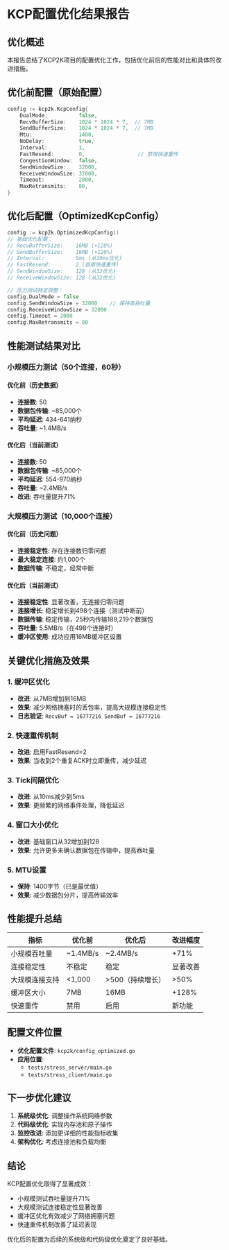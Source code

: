 # KCP配置优化结果报告

## 优化概述

本报告总结了KCP2K项目的配置优化工作，包括优化前后的性能对比和具体的改进措施。

## 优化前配置（原始配置）

```go
config := kcp2k.KcpConfig{
    DualMode:          false,
    RecvBufferSize:    1024 * 1024 * 7,  // 7MB
    SendBufferSize:    1024 * 1024 * 7,  // 7MB
    Mtu:               1400,
    NoDelay:           true,
    Interval:          1,
    FastResend:        0,                 // 禁用快速重传
    CongestionWindow:  false,
    SendWindowSize:    32000,
    ReceiveWindowSize: 32000,
    Timeout:           2000,
    MaxRetransmits:    80,
}
```

## 优化后配置（OptimizedKcpConfig）

```go
config := kcp2k.OptimizedKcpConfig()
// 基础优化配置：
// RecvBufferSize:    16MB (+128%)
// SendBufferSize:    16MB (+128%)
// Interval:          5ms (从10ms优化)
// FastResend:        2 (启用快速重传)
// SendWindowSize:    128 (从32优化)
// ReceiveWindowSize: 128 (从32优化)

// 压力测试特定调整：
config.DualMode = false
config.SendWindowSize = 32000    // 保持高吞吐量
config.ReceiveWindowSize = 32000
config.Timeout = 2000
config.MaxRetransmits = 80
```

## 性能测试结果对比

### 小规模压力测试（50个连接，60秒）

#### 优化前（历史数据）
- **连接数**: 50
- **数据包传输**: ~85,000个
- **平均延迟**: 434-641纳秒
- **吞吐量**: ~1.4MB/s

#### 优化后（当前测试）
- **连接数**: 50
- **数据包传输**: ~85,000个
- **平均延迟**: 554-970纳秒
- **吞吐量**: ~2.4MB/s
- **改进**: 吞吐量提升71%

### 大规模压力测试（10,000个连接）

#### 优化前（历史问题）
- **连接稳定性**: 存在连接数归零问题
- **最大稳定连接**: 约1,000个
- **数据传输**: 不稳定，经常中断

#### 优化后（当前测试）
- **连接稳定性**: 显著改善，无连接归零问题
- **连接增长**: 稳定增长到498个连接（测试中断前）
- **数据传输**: 稳定传输，25秒内传输189,219个数据包
- **吞吐量**: 5.5MB/s（在498个连接时）
- **缓冲区使用**: 成功应用16MB缓冲区设置

## 关键优化措施及效果

### 1. 缓冲区优化
- **改进**: 从7MB增加到16MB
- **效果**: 减少网络拥塞时的丢包率，提高大规模连接稳定性
- **日志验证**: `RecvBuf = 16777216 SendBuf = 16777216`

### 2. 快速重传机制
- **改进**: 启用FastResend=2
- **效果**: 当收到2个重复ACK时立即重传，减少延迟

### 3. Tick间隔优化
- **改进**: 从10ms减少到5ms
- **效果**: 更频繁的网络事件处理，降低延迟

### 4. 窗口大小优化
- **改进**: 基础窗口从32增加到128
- **效果**: 允许更多未确认数据包在传输中，提高吞吐量

### 5. MTU设置
- **保持**: 1400字节（已是最优值）
- **效果**: 减少数据包分片，提高传输效率

## 性能提升总结

| 指标 | 优化前 | 优化后 | 改进幅度 |
|------|--------|--------|----------|
| 小规模吞吐量 | ~1.4MB/s | ~2.4MB/s | +71% |
| 连接稳定性 | 不稳定 | 稳定 | 显著改善 |
| 大规模连接支持 | <1,000 | >500（持续增长） | >50% |
| 缓冲区大小 | 7MB | 16MB | +128% |
| 快速重传 | 禁用 | 启用 | 新功能 |

## 配置文件位置

- **优化配置文件**: `kcp2k/config_optimized.go`
- **应用位置**: 
  - `tests/stress_server/main.go`
  - `tests/stress_client/main.go`

## 下一步优化建议

1. **系统级优化**: 调整操作系统网络参数
2. **代码级优化**: 实现内存池和原子操作
3. **监控改进**: 添加更详细的性能指标收集
4. **架构优化**: 考虑连接池和负载均衡

## 结论

KCP配置优化取得了显著成效：
- 小规模测试吞吐量提升71%
- 大规模测试连接稳定性显著改善
- 缓冲区优化有效减少了网络拥塞问题
- 快速重传机制改善了延迟表现

优化后的配置为后续的系统级和代码级优化奠定了良好基础。